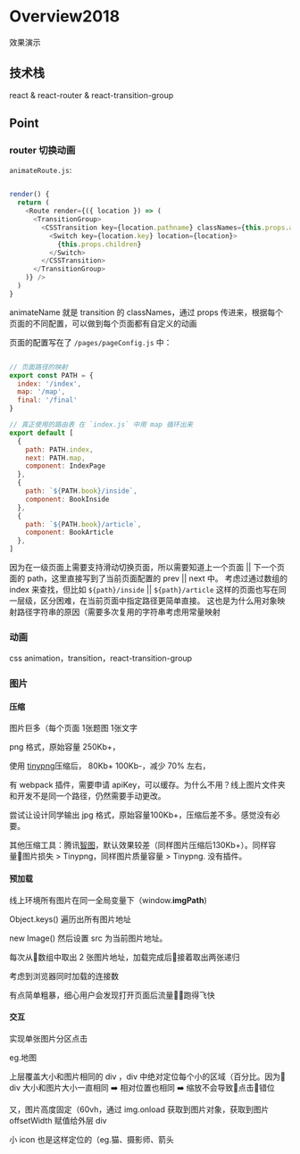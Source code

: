 # Overview2018 

效果演示

## 技术栈

react & react-router & react-transition-group

## Point

### router 切换动画

`animateRoute.js`:

```javascript

render() {
  return (
    <Route render={({ location }) => (
      <TransitionGroup>
        <CSSTransition key={location.pathname} classNames={this.props.animateName} timeout={{ enter: 600, exit: 600 }}>
          <Switch key={location.key} location={location}>
            {this.props.children}
          </Switch>
        </CSSTransition>
      </TransitionGroup>
    )} />
  )
}
```

animateName 就是 transition 的 classNames，通过 props 传进来，根据每个页面的不同配置，可以做到每个页面都有自定义的动画

页面的配置写在了 `/pages/pageConfig.js` 中：
```javascript

// 页面路径的映射
export const PATH = {
  index: '/index',
  map: '/map',
  final: '/final'
}

// 真正使用的路由表 在 `index.js` 中用 map 循环出来
export default [
  {
    path: PATH.index,
    next: PATH.map,
    component: IndexPage
  },
  {
    path: `${PATH.book}/inside`,
    component: BookInside
  },
  {
    path: `${PATH.book}/article`,
    component: BookArticle
  },
]
```

因为在一级页面上需要支持滑动切换页面，所以需要知道上一个页面 || 下一个页面的 path，这里直接写到了当前页面配置的 prev || next 中。
考虑过通过数组的 index 来查找，但比如 `${path}/inside` || `${path}/article` 这样的页面也写在同一层级，区分困难，在当前页面中指定路径更简单直接。
这也是为什么用对象映射路径字符串的原因（需要多次复用的字符串考虑用常量映射

### 动画

css animation，transition，react-transition-group

### 图片

#### 压缩

图片巨多（每个页面 1张题图 1张文字

png 格式，原始容量 250Kb+，

使用 [tinypng](https://tinypng.com)压缩后， 80Kb+ 100Kb-，减少 70% 左右，

有 webpack 插件，需要申请 apiKey，可以缓存。为什么不用？线上图片文件夹和开发不是同一个路径，仍然需要手动更改。

尝试让设计同学输出 jpg 格式，原始容量100Kb+，压缩后差不多。感觉没有必要。

其他压缩工具：腾讯[智图](https://zhitu.isux.us/)，默认效果较差（同样图片压缩后130Kb+）。同样容量图片损失 > Tinypng，同样图片质量容量 > Tinypng. 没有插件。

#### 预加载

线上环境所有图片在同一全局变量下（window.__imgPath__)

Object.keys() 遍历出所有图片地址

new Image() 然后设置 src 为当前图片地址。

每次从数组中取出 2 张图片地址，加载完成后接着取出两张递归

考虑到浏览器同时加载的连接数

有点简单粗暴，细心用户会发现打开页面后流量跑得飞快

#### 交互

实现单张图片分区点击

eg.地图

上层覆盖大小和图片相同的 div ，div 中绝对定位每个小的区域（百分比。因为 div 大小和图片大小一直相同 ➡️ 相对位置也相同 ➡️ 缩放不会导致点击错位

又，图片高度固定（60vh，通过 img.onload 获取到图片对象，获取到图片 offsetWidth 赋值给外层 div

小 icon 也是这样定位的（eg.猫、摄影师、箭头

